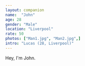 ```yaml
---
layout: companion
name:  "John"
age: 28
gender: "Male"
location: "Liverpool"
rate: 50
photos: ["Man1.jpg", "Man2.jpg",]
intro: "Lucas (28, Liverpool)"
---
```


Hey, I'm John.